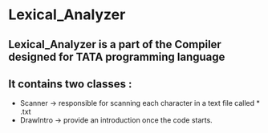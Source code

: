 # Lexical_Analyzer
## Lexical_Analyzer is a part of the Compiler designed for TATA programming language
## It contains two classes :
- Scanner    -> responsible for scanning each character in a text file called * .txt
- DrawIntro -> provide an introduction once the code starts.
